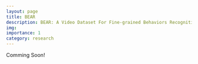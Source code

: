 ```yaml
---
layout: page
title: BEAR
description: BEAR: A Video Dataset For Fine-grained Behaviors Recognition Oriented with Action and Environment Factors (ICME-2025)
img: 
importance: 1
category: research
---
```


Comming Soon!